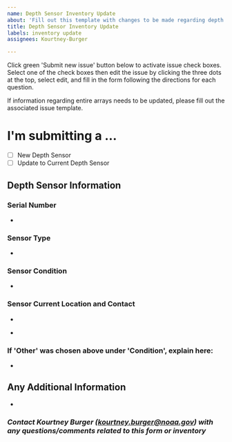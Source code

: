 ```yaml
---
name: Depth Sensor Inventory Update
about: 'Fill out this template with changes to be made regarding depth sensors. '
title: Depth Sensor Inventory Update
labels: inventory update
assignees: Kourtney-Burger

---
```


Click green 'Submit new issue' button below to activate issue check boxes. Select one of the check boxes then edit the issue by clicking the three dots at the top, select edit, and fill in the form following the directions for each question.   

If information regarding entire arrays needs to be updated, please fill out the associated issue template.

<!-- Switch between 'Write' and 'Preview' tabs above to see how your issue will be formatted -->

#  **I'm submitting a …**
- [ ] New Depth Sensor  
- [ ] Update to Current Depth Sensor

## **Depth Sensor Information**
### **Serial Number**  
<!-- Serial number should be 'U-5 digit number', Example: U-15771 -->
-   

### **Sensor Type**  
<!-- Sensor should be Sensus Ultra unless a new sensor model was purchased -->
-   

### **Sensor Condition**  
<!-- Insert condition of sensor here (chose Good, Lost at Sea, or Other) -->  
- 

### **Sensor Current Location and Contact**   
<!-- Insert current sensor location ('City, State' or Lab Location (i.e. SFSU, HSU, etc)) -->
- 
<!-- Insert name and email of who currently has the sensor -->
- 

### **If 'Other' was chosen above under 'Condition', explain here:**  
<!-- Please explain exactly what is wrong with the sensor -->
- 
  
## Any Additional Information
<!-- Please explain any additional information/details related to the recorder -->  
- 

### *Contact Kourtney Burger (kourtney.burger@noaa.gov) with any questions/comments related to this form or inventory*
